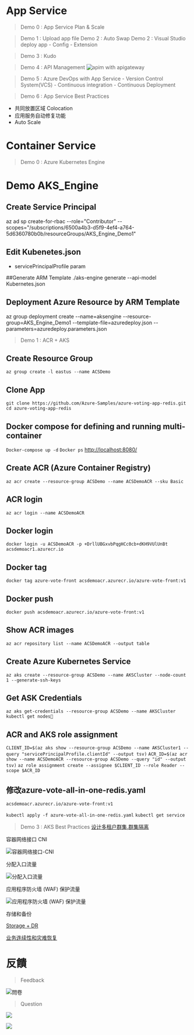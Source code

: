 # App Service

> Demo 0 : App Service Plan & Scale

> Demo 1 : Upload app file
> Demo 2 : Auto Swap
> Demo 2 : Visual Studio deploy app
    - Config
    - Extension

> Demo 3 : Kudo

> Demo 4 : API Management
![apim with apigateway](README/2020-02-13-15-43-05.png)

> Demo 5 : Azure DevOps with App Service
    - Version Control System(VCS)
    - Continuous integration
    - Continuous Deployment

> Demo 6 : App Service Best Practices
- 共同放置区域 Colocation 
- 应用服务自动修复功能
- Auto Scale

# Container Service

> Demo 0 : Azure Kubernetes Engine
# Demo AKS_Engine

## Create Service Principal
az ad sp create-for-rbac --role="Contributor" --scopes="/subscriptions/6500a4b3-d5f9-4ef4-a764-5d6360780b0b/resourceGroups/AKS_Engine_Demo1"

## Edit Kubenetes.json 
- servicePrincipalProfile param 

##Generate ARM Template
./aks-engine generate --api-model Kubernetes.json

## Deployment Azure Resource by ARM Template
az group deployment create --name=aksengine --resource-group=AKS_Engine_Demo1  --template-file=azuredeploy.json --parameters=azuredeploy.parameters.json

<!--
kubectl run nginx --image nginx
kubectl expose deployment nginx --port=80
kubectl get pods
kubectl edit svc/nginx
kubectl get services
-->

> Demo 1 : ACR + AKS
## Create Resource Group
`az group create -l eastus --name ACSDemo`
## Clone App
`git clone https://github.com/Azure-Samples/azure-voting-app-redis.git`
`cd azure-voting-app-redis`
## Docker compose for defining and running multi-container
`Docker-compose up -d`
`Docker ps`
[http://localhost:8080/](http://localhost:8080/)

## Create ACR (Azure Container Registry)
`az acr create --resource-group ACSDemo --name ACSDemoACR --sku Basic`
## ACR login
`az acr login --name ACSDemoACR`
## Docker login
`docker login -u ACSDemoACR -p +DrllUBGxvbPqgHCc0cb+dKH9VUlUnBt acsdemoacr1.azurecr.io`
## Docker tag
`docker tag azure-vote-front acsdemoacr.azurecr.io/azure-vote-front:v1`
## Docker push
`docker push acsdemoacr.azurecr.io/azure-vote-front:v1`
## Show ACR images
`az acr repository list --name ACSDemoACR --output table`
## Create Azure Kubernetes Service
`az aks create --resource-group ACSDemo --name AKSCluster --node-count 1 --generate-ssh-keys`
## Get ASK Credentials
`az aks get-credentials --resource-group ACSDemo --name AKSCluster`
`kubectl get nodes`
## ACR and AKS role assignment
`CLIENT_ID=$(az aks show --resource-group ACSDemo --name AKSCluster1 --query "servicePrincipalProfile.clientId" --output tsv)`
`ACR_ID=$(az acr show --name ACSDemoACR --resource-group ACSDemo --query "id" --output tsv)`
`az role assignment create --assignee $CLIENT_ID --role Reader --scope $ACR_ID`
## 修改azure-vote-all-in-one-redis.yaml
`acsdemoacr.azurecr.io/azure-vote-front:v1`

`kubectl apply -f azure-vote-all-in-one-redis.yaml`
`kubectl get service`

> Demo 3  : AKS Best Practices
[设计多租户群集,群集隔离](https://docs.microsoft.com/zh-cn/azure/aks/operator-best-practices-cluster-isolation)

容器网络接口 CNI

![容器网络接口-CNI](README/2020-02-13-15-36-07.png)

分配入口流量

![分配入口流量](README/2020-02-13-15-36-35.png)

应用程序防火墙 (WAF) 保护流量

![应用程序防火墙 (WAF) 保护流量](README/2020-02-13-15-36-51.png)

存储和备份

[Storage + DR](https://docs.microsoft.com/zh-cn/azure/aks/operator-best-practices-storage)

[业务连续性和灾难恢复](https://docs.microsoft.com/zh-cn/azure/aks/operator-best-practices-multi-region)


# 反饋

> Feedback

![問卷](README/2020-02-13-15-39-24.png)




> Question

![](README/2020-02-13-15-40-06.png)

![](README/%20.png)